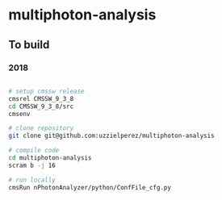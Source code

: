 # multiphoton-analysis

## To build
### 2018
```bash

# setup cmssw release
cmsrel CMSSW_9_3_8
cd CMSSW_9_3_8/src
cmsenv

# clone repository
git clone git@github.com:uzzielperez/multiphoton-analysis

# compile code
cd multiphoton-analysis
scram b -j 16

# run locally
cmsRun nPhotonAnalyzer/python/ConfFile_cfg.py

```
